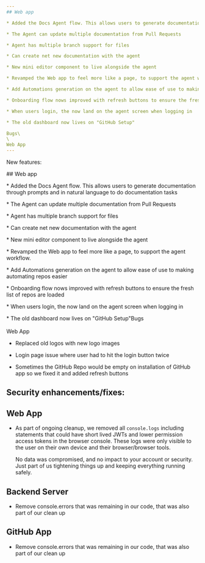 ```yaml
---
## Web app

* Added the Docs Agent flow. This allows users to generate documentation through prompts and in natural language to do documentation tasks

* The Agent can update multiple documentation from Pull Requests

* Agent has multiple branch support for files

* Can create net new documentation with the agent

* New mini editor component to live alongside the agent

* Revamped the Web app to feel more like a page, to support the agent workflow.

* Add Automations generation on the agent to allow ease of use to making automating repos easier

* Onboarding flow nows improved with refresh buttons to ensure the fresh list of repos are loaded

* When users login, the now land on the agent screen when logging in

* The old dashboard now lives on "GitHub Setup"

Bugs\
\
Web App
---
```




New features:

\## Web app

\* Added the Docs Agent flow. This allows users to generate documentation through prompts and in natural language to do documentation tasks

\* The Agent can update multiple documentation from Pull Requests

\* Agent has multiple branch support for files

\* Can create net new documentation with the agent

\* New mini editor component to live alongside the agent

\* Revamped the Web app to feel more like a page, to support the agent workflow.

\* Add Automations generation on the agent to allow ease of use to making automating repos easier

\* Onboarding flow nows improved with refresh buttons to ensure the fresh list of repos are loaded

\* When users login, the now land on the agent screen when logging in

\* The old dashboard now lives on "GitHub Setup"Bugs\
\
Web App

* Replaced old logos with new logo images

* Login page issue where user had to hit the login button twice

* Sometimes the GitHub Repo would be empty on installation of GitHub app so we fixed it and added refresh buttons

## Security enhancements/fixes:

## Web App

* As part of ongoing cleanup, we removed all `console.logs` including statements that could have short lived JWTs and lower permission access tokens in the browser console. These logs were only visible to the user on their own device and their browser/browser tools.

  No data was compromised, and no impact to your account or security. Just part of us tightening things up and keeping everything running safely.

## Backend Server

* Remove console.errors that was remaining in our code, that was also part of our clean up

## GitHub App

* Remove console.errors that was remaining in our code, that was also part of our clean up
